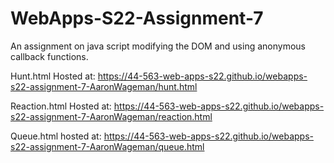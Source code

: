# WebApps-S22-Assignment-7
An assignment on java script modifying the DOM and using anonymous callback functions.

Hunt.html Hosted at:  https://44-563-web-apps-s22.github.io/webapps-s22-assignment-7-AaronWageman/hunt.html

Reaction.html Hosted at:  https://44-563-web-apps-s22.github.io/webapps-s22-assignment-7-AaronWageman/reaction.html

Queue.html hosted at:  https://44-563-web-apps-s22.github.io/webapps-s22-assignment-7-AaronWageman/queue.html
